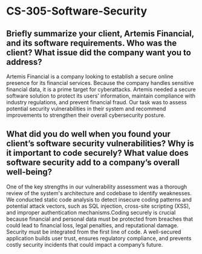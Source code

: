 # CS-305-Software-Security
## Briefly summarize your client, Artemis Financial, and its software requirements. Who was the client? What issue did the company want you to address?
Artemis Financial is a company looking to establish a secure online presence for its financial services. Because the company handles sensitive financial data, it is a prime target for cyberattacks. Artemis needed a secure software solution to protect its users’ information, maintain compliance with industry regulations, and prevent financial fraud. Our task was to assess potential security vulnerabilities in their system and recommend improvements to strengthen their overall cybersecurity posture.
## What did you do well when you found your client’s software security vulnerabilities? Why is it important to code securely? What value does software security add to a company’s overall well-being?
One of the key strengths in our vulnerability assessment was a thorough review of the system's architecture and codebase to identify weaknesses. We conducted static code analysis to detect insecure coding patterns and potential attack vectors, such as SQL injection, cross-site scripting (XSS), and improper authentication mechanisms.Coding securely is crucial because financial and personal data must be protected from breaches that could lead to financial loss, legal penalties, and reputational damage. Security must be integrated from the first line of code. A well-secured application builds user trust, ensures regulatory compliance, and prevents costly security incidents that could impact a company’s future.
